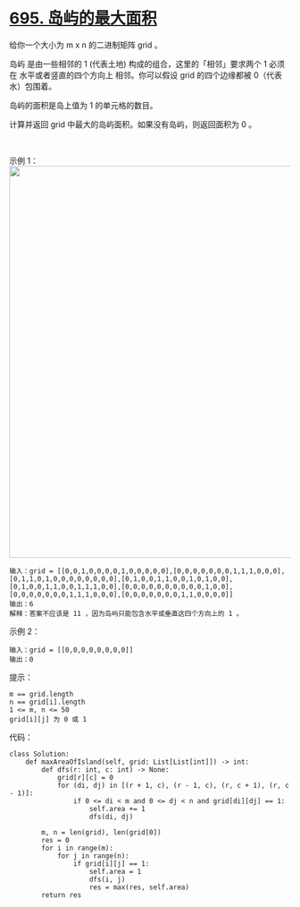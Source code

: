 # [695. 岛屿的最大面积](https://leetcode.cn/problems/max-area-of-island/)

给你一个大小为 m x n 的二进制矩阵 grid 。

岛屿 是由一些相邻的 1 (代表土地) 构成的组合，这里的「相邻」要求两个 1 必须在 水平或者竖直的四个方向上 相邻。你可以假设 grid 的四个边缘都被 0（代表水）包围着。

岛屿的面积是岛上值为 1 的单元格的数目。

计算并返回 grid 中最大的岛屿面积。如果没有岛屿，则返回面积为 0 。

 

示例 1：
<img src="https://assets.leetcode.com/uploads/2021/05/01/maxarea1-grid.jpg" width="700" />
```
输入：grid = [[0,0,1,0,0,0,0,1,0,0,0,0,0],[0,0,0,0,0,0,0,1,1,1,0,0,0],[0,1,1,0,1,0,0,0,0,0,0,0,0],[0,1,0,0,1,1,0,0,1,0,1,0,0],[0,1,0,0,1,1,0,0,1,1,1,0,0],[0,0,0,0,0,0,0,0,0,0,1,0,0],[0,0,0,0,0,0,0,1,1,1,0,0,0],[0,0,0,0,0,0,0,1,1,0,0,0,0]]
输出：6
解释：答案不应该是 11 ，因为岛屿只能包含水平或垂直这四个方向上的 1 。
```
示例 2：
```
输入：grid = [[0,0,0,0,0,0,0,0]]
输出：0
```

提示：
```
m == grid.length
n == grid[i].length
1 <= m, n <= 50
grid[i][j] 为 0 或 1
```

代码：
```python3
class Solution:
    def maxAreaOfIsland(self, grid: List[List[int]]) -> int:
        def dfs(r: int, c: int) -> None:
            grid[r][c] = 0
            for (di, dj) in [(r + 1, c), (r - 1, c), (r, c + 1), (r, c - 1)]:
                if 0 <= di < m and 0 <= dj < n and grid[di][dj] == 1:
                    self.area += 1
                    dfs(di, dj)
        
        m, n = len(grid), len(grid[0])
        res = 0
        for i in range(m):
            for j in range(n):
                if grid[i][j] == 1:
                    self.area = 1
                    dfs(i, j)
                    res = max(res, self.area)
        return res
```